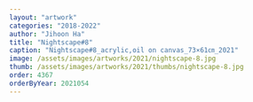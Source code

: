 ```yaml
---
layout: "artwork"
categories: "2018-2022"
author: "Jihoon Ha"
title: "Nightscape#8"
caption: "Nightscape#8_acrylic,oil on canvas_73×61㎝_2021"
image: /assets/images/artworks/2021/nightscape-8.jpg
thumb: /assets/images/artworks/2021/thumbs/nightscape-8.jpg
order: 4367
orderByYear: 2021054
---
```

